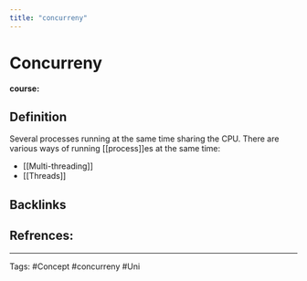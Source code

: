 ```yaml
---
title: "concurreny"
---
```


# Concurreny
**course:**
## Definition
Several processes running at the same time sharing the CPU.
There are various ways of running [[process]]es at the same time:
- [[Multi-threading]]
- [[Threads]]
## Backlinks

## Refrences:

---
Tags: #Concept #concurreny #Uni 